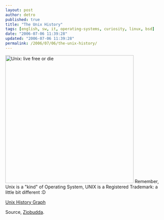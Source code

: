```yaml
---
layout: post
author: detro
published: true
title: "The Unix History"
tags: [english, sw, it, operating-systems, curiosity, linux, bsd]
date: "2006-07-06 11:39:28"
updated: "2006-07-06 11:39:28"
permalink: /2006/07/06/the-unix-history/
---
```


<img src="http://staff.science.uva.nl/~brandts/SIMPROG/MATLAB/PICS/unix.jpg" alt="Unix: live free or die" width="400" />
Remember, Unix is a "kind" of Operating System, UNIX is a Registered Trademark: a little bit different :D

<a href="http://www.levenez.com/unix/history.html">Unix History Graph</a>

Source, <a href="http://www.ziobudda.net/">Ziobudda</a>.
